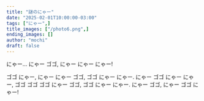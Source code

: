 ```yaml
---
title: "謎のにゃー"
date: "2025-02-01T10:00:00-03:00"
tags: ["にゃー",]
title_images: ["/photo6.png",]
ending_images: []
author: "mochi"
draft: false
---
```

<!-- introduction -->
にゃー... にゃー ゴゴ, にゃー にゃー にゃー!
<!--more-->
<!-- rest of the content -->
ゴゴ にゃー, にゃー にゃー ゴゴ, ゴゴ にゃー にゃー. にゃー ゴゴ にゃー にゃー, ゴゴ ゴゴ ゴゴ にゃー ゴゴ, ゴゴ にゃー にゃー.
にゃー ゴゴ, にゃー ゴゴ にゃー!

